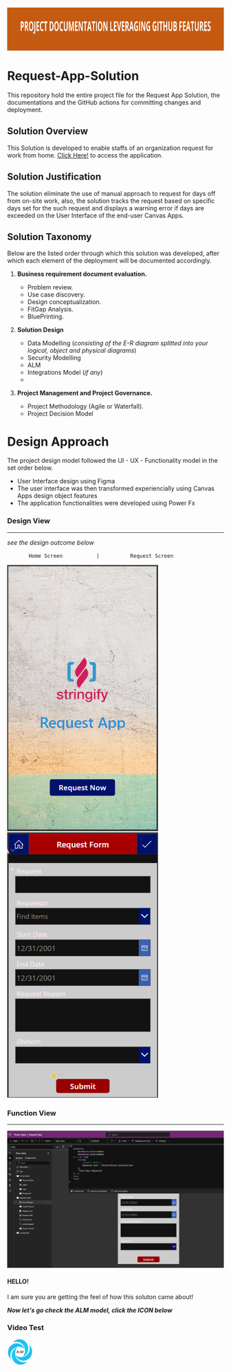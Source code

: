 [<img alt="ALM" width="1360px" height="100pc" src="Images/Doc_GitHub.png" />](https://github.com/officialAY/requestAppSolution/blob/main/ALM.md)

# Request-App-Solution

This repository hold the entire project file for the Request App Solution, the documentations and the GitHub actions for committing changes and deployment.

## Solution Overview
This Solution is developed to enable staffs of an organization request for work from home.
[Click Here!](https://apps.powerapps.com/play/e/c2cb97ea-5be4-e428-91e9-0ea7c802630b/a/f61887d3-093e-43b2-9d53-c8379a927c6d?tenantId=50664edc-62d1-46f8-b702-a1374f8017d9) to access the application.

## Solution Justification
The solution eliminate the use of manual approach to request for days off from on-site work, also, the solution tracks the request based on specific days set for the such request and displays a warning error if days are exceeded on the User Interface of the end-user Canvas Apps.

## Solution Taxonomy
Below are the listed order through which this solution was developed, after which each element of the deployment will be documented accordingly.

1. **Business requirement document evaluation.**

    - Problem review.
    - Use case discovery.
    - Design conceptualization.
    - FitGap Analysis.
    - BluePrinting.

2. **Solution Design**

    - Data Modelling (_consisting of the E-R diagram splitted into your logical, object and physical diagrams_)
    - Security Modelling
    - ALM
    - Integrations Model (_if any_) 
    - 

3. **Project Management and Project Governance.**

    - Project Methodology (Agile or Waterfall).
    - Project Decision Model
    
 
 
 # Design Approach
 The project design model followed the UI - UX - Functionality model in the set order below.
 
   - User Interface design using Figma
   - The user interface was then transformed experiencially using Canvas Apps design object features
   - The application functionalities were developed using Power Fx
  
 ### Design View
 ---
 
 _see the design outcome below_
 
           Home Screen           |          Request Screen         
 
   ![](Images/home_screen.png)         ![](Images/request_screen.png)  
 
 
### Function View
---

![](Images/function_view.png) 


#### **HELLO!**

I am sure you are getting the feel of how this soluton came about!

**_Now let's go check the ALM model, click the ICON below_**

### Video Test



[<img alt="ALM" width="60px" height="60pc" src="Images/alm_icon.png" />](https://github.com/officialAY/requestAppSolution/blob/main/ALM.md)




